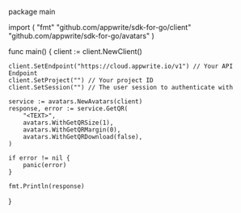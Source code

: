 package main

import (
    "fmt"
    "github.com/appwrite/sdk-for-go/client"
    "github.com/appwrite/sdk-for-go/avatars"
)

func main() {
    client := client.NewClient()

    client.SetEndpoint("https://cloud.appwrite.io/v1") // Your API Endpoint
    client.SetProject("") // Your project ID
    client.SetSession("") // The user session to authenticate with

    service := avatars.NewAvatars(client)
    response, error := service.GetQR(
        "<TEXT>",
        avatars.WithGetQRSize(1),
        avatars.WithGetQRMargin(0),
        avatars.WithGetQRDownload(false),
    )

    if error != nil {
        panic(error)
    }

    fmt.Println(response)
}
